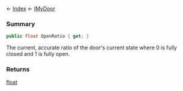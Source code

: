 ← [Index](Api-Index) ← [IMyDoor](Sandbox.ModAPI.Ingame.IMyDoor)

### Summary

```csharp
public float OpenRatio { get; }
```

The current, accurate ratio of the door's current state where 0 is fully closed and 1 is fully open.

### Returns

[float](https://docs.microsoft.com/en-us/dotnet/api/system.single?view=netframework-4.6)

